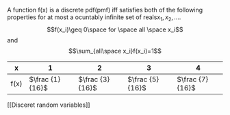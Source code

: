 A function f(x) is a discrete pdf(pmf) iff satisfies both of the following properties for at most a ocuntably infinite set of reals$x_1,x_2,....$
$$f(x_i)\geq 0\space for \space all \space x_i$$
and $$\sum_{all\space x_i}f(x_i)=1$$


| x    | 1 | 2 | 3 | 4 |
| ---- | --- | --- | --- | --- |
| f(x) |$\frac {1}{16}$ |$\frac {3}{16}$|$\frac {5}{16}$|$\frac {7}{16}$ |


[[Disceret random variables]]

